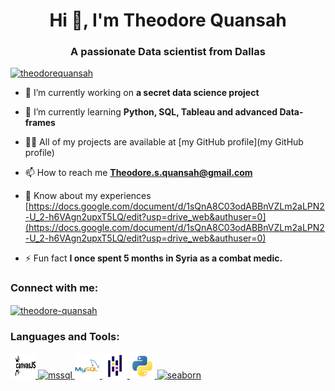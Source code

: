 <h1 align="center">Hi 👋, I'm Theodore Quansah</h1>
<h3 align="center">A passionate Data scientist from Dallas</h3>

<p align="left"> <a href="https://github.com/ryo-ma/github-profile-trophy"><img src="https://github-profile-trophy.vercel.app/?username=theodorequansah" alt="theodorequansah" /></a> </p>

- 🔭 I’m currently working on **a secret data science project**

- 🌱 I’m currently learning **Python, SQL, Tableau and advanced Data-frames**

- 👨‍💻 All of my projects are available at [my GitHub profile](my GitHub profile)

- 📫 How to reach me **Theodore.s.quansah@gmail.com**

- 📄 Know about my experiences [https://docs.google.com/document/d/1sQnA8C03odABBnVZLm2aLPN2-U_2-h6VAgn2upxT5LQ/edit?usp=drive_web&authuser=0](https://docs.google.com/document/d/1sQnA8C03odABBnVZLm2aLPN2-U_2-h6VAgn2upxT5LQ/edit?usp=drive_web&authuser=0)

- ⚡ Fun fact **I once spent 5 months in Syria as a combat medic.**

<h3 align="left">Connect with me:</h3>
<p align="left">
<a href="https://linkedin.com/in/theodore-quansah" target="blank"><img align="center" src="https://raw.githubusercontent.com/rahuldkjain/github-profile-readme-generator/master/src/images/icons/Social/linked-in-alt.svg" alt="theodore-quansah" height="30" width="40" /></a>
</p>

<h3 align="left">Languages and Tools:</h3>
<p align="left"> <a href="https://canvasjs.com" target="_blank" rel="noreferrer"> <img src="https://raw.githubusercontent.com/Hardik0307/Hardik0307/master/assets/canvasjs-charts.svg" alt="canvasjs" width="40" height="40"/> </a> <a href="https://www.microsoft.com/en-us/sql-server" target="_blank" rel="noreferrer"> <img src="https://www.svgrepo.com/show/303229/microsoft-sql-server-logo.svg" alt="mssql" width="40" height="40"/> </a> <a href="https://www.mysql.com/" target="_blank" rel="noreferrer"> <img src="https://raw.githubusercontent.com/devicons/devicon/master/icons/mysql/mysql-original-wordmark.svg" alt="mysql" width="40" height="40"/> </a> <a href="https://pandas.pydata.org/" target="_blank" rel="noreferrer"> <img src="https://raw.githubusercontent.com/devicons/devicon/2ae2a900d2f041da66e950e4d48052658d850630/icons/pandas/pandas-original.svg" alt="pandas" width="40" height="40"/> </a> <a href="https://www.python.org" target="_blank" rel="noreferrer"> <img src="https://raw.githubusercontent.com/devicons/devicon/master/icons/python/python-original.svg" alt="python" width="40" height="40"/> </a> <a href="https://seaborn.pydata.org/" target="_blank" rel="noreferrer"> <img src="https://seaborn.pydata.org/_images/logo-mark-lightbg.svg" alt="seaborn" width="40" height="40"/> </a> </p>

